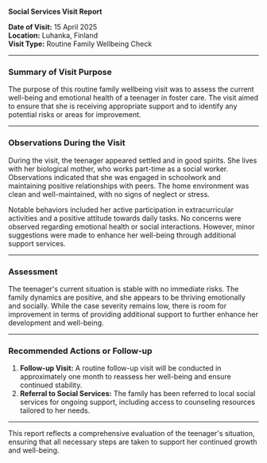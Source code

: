 

**Social Services Visit Report**

**Date of Visit:** 15 April 2025  
**Location:** Luhanka, Finland  
**Visit Type:** Routine Family Wellbeing Check  

---

### **Summary of Visit Purpose**

The purpose of this routine family wellbeing visit was to assess the current well-being and emotional health of a teenager in foster care. The visit aimed to ensure that she is receiving appropriate support and to identify any potential risks or areas for improvement.

---

### **Observations During the Visit**

During the visit, the teenager appeared settled and in good spirits. She lives with her biological mother, who works part-time as a social worker. Observations indicated that she was engaged in schoolwork and maintaining positive relationships with peers. The home environment was clean and well-maintained, with no signs of neglect or stress.

Notable behaviors included her active participation in extracurricular activities and a positive attitude towards daily tasks. No concerns were observed regarding emotional health or social interactions. However, minor suggestions were made to enhance her well-being through additional support services.

---

### **Assessment**

The teenager's current situation is stable with no immediate risks. The family dynamics are positive, and she appears to be thriving emotionally and socially. While the case severity remains low, there is room for improvement in terms of providing additional support to further enhance her development and well-being.

---

### **Recommended Actions or Follow-up**

1. **Follow-up Visit:** A routine follow-up visit will be conducted in approximately one month to reassess her well-being and ensure continued stability.
2. **Referral to Social Services:** The family has been referred to local social services for ongoing support, including access to counseling resources tailored to her needs.

---

This report reflects a comprehensive evaluation of the teenager's situation, ensuring that all necessary steps are taken to support her continued growth and well-being.